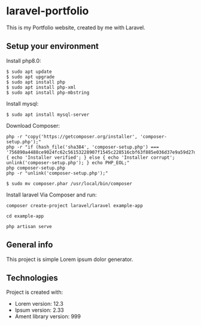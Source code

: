 # laravel-portfolio
This is my Portfolio website, created by me with Laravel.

## Setup your environment
Install php8.0:
```
$ sudo apt update
$ sudo apt upgrade
$ sudo apt install php
$ sudo apt install php-xml
$ sudo apt install php-mbstring

```
Install mysql:
```
$ sudo apt install mysql-server
```

Download Composer:
```
php -r "copy('https://getcomposer.org/installer', 'composer-setup.php');"
php -r "if (hash_file('sha384', 'composer-setup.php') === '756890a4488ce9024fc62c56153228907f1545c228516cbf63f885e036d37e9a59d27d63f46af1d4d07ee0f76181c7d3') { echo 'Installer verified'; } else { echo 'Installer corrupt'; unlink('composer-setup.php'); } echo PHP_EOL;"
php composer-setup.php
php -r "unlink('composer-setup.php');"
```
```
$ sudo mv composer.phar /usr/local/bin/composer
```
Install laravel Via Composer and run:
```
composer create-project laravel/laravel example-app

cd example-app

php artisan serve
```
## General info
This project is simple Lorem ipsum dolor generator.
	
## Technologies
Project is created with:
* Lorem version: 12.3
* Ipsum version: 2.33
* Ament library version: 999
	
